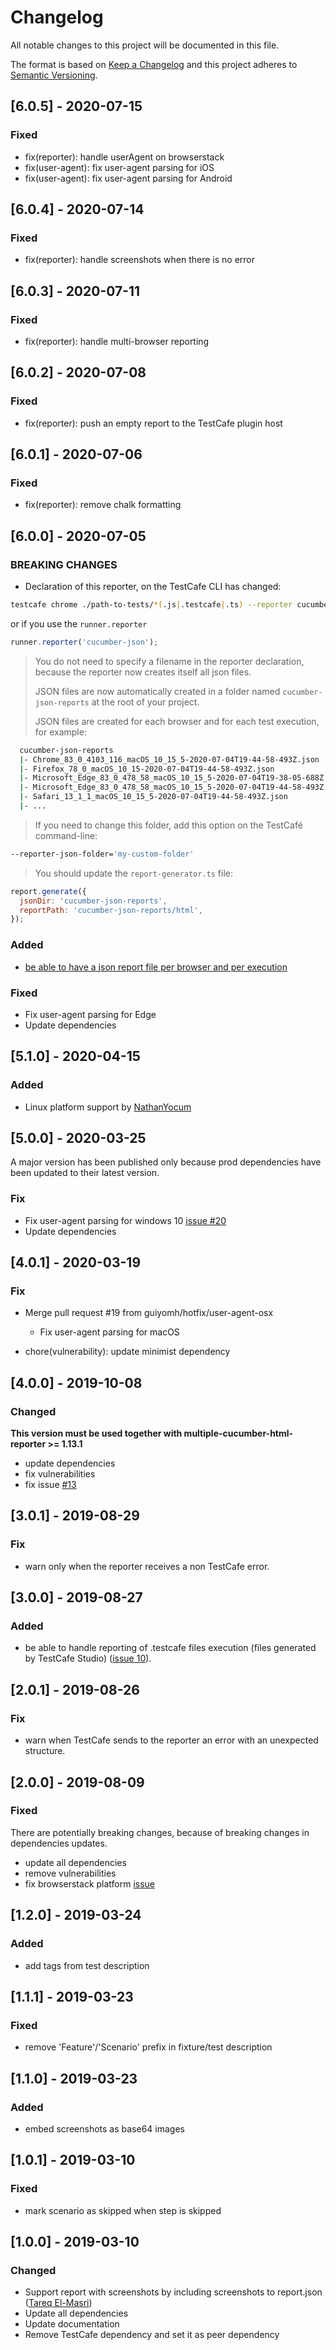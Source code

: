 # Changelog

All notable changes to this project will be documented in this file.

The format is based on [Keep a Changelog](http://keepachangelog.com/en/1.0.0/)
and this project adheres to [Semantic Versioning](http://semver.org/spec/v2.0.0.html).

## [6.0.5] - 2020-07-15

### Fixed

- fix(reporter): handle userAgent on browserstack
- fix(user-agent): fix user-agent parsing for iOS
- fix(user-agent): fix user-agent parsing for Android

## [6.0.4] - 2020-07-14

### Fixed

- fix(reporter): handle screenshots when there is no error

## [6.0.3] - 2020-07-11

### Fixed

- fix(reporter): handle multi-browser reporting

## [6.0.2] - 2020-07-08

### Fixed

- fix(reporter): push an empty report to the TestCafe plugin host

## [6.0.1] - 2020-07-06

### Fixed

- fix(reporter): remove chalk formatting

## [6.0.0] - 2020-07-05

### BREAKING CHANGES

- Declaration of this reporter, on the TestCafe CLI has changed:

```sh
testcafe chrome ./path-to-tests/*(.js|.testcafe|.ts) --reporter cucumber-json --reporter-app-name='My App' --reporter-app-version='x.y.z'
```

or if you use the `runner.reporter`

```js
runner.reporter('cucumber-json');
```

> You do not need to specify a filename in the reporter declaration, because the reporter now creates itself all json files.
>
> JSON files are now automatically created in a folder named `cucumber-json-reports` at the root of your project.
>
> JSON files are created for each browser and for each test execution, for example:

```sh
  cucumber-json-reports
  |- Chrome_83_0_4103_116_macOS_10_15_5-2020-07-04T19-44-58-493Z.json
  |- Firefox_78_0_macOS_10_15-2020-07-04T19-44-58-493Z.json
  |- Microsoft_Edge_83_0_478_58_macOS_10_15_5-2020-07-04T19-38-05-688Z.json
  |- Microsoft_Edge_83_0_478_58_macOS_10_15_5-2020-07-04T19-44-58-493Z.json
  |- Safari_13_1_1_macOS_10_15_5-2020-07-04T19-44-58-493Z.json
  |- ...
```

> If you need to change this folder, add this option on the TestCafé command-line:

```sh
--reporter-json-folder='my-custom-folder'
```

> You should update the `report-generator.ts` file:

```js
report.generate({
  jsonDir: 'cucumber-json-reports',
  reportPath: 'cucumber-json-reports/html',
});
```

### Added

- [be able to have a json report file per browser and per execution](https://github.com/hdorgeval/testcafe-reporter-cucumber-json/issues/7)

### Fixed

- Fix user-agent parsing for Edge
- Update dependencies

## [5.1.0] - 2020-04-15

### Added

- Linux platform support by [NathanYocum](https://github.com/NathanYocum)

## [5.0.0] - 2020-03-25

A major version has been published only because prod dependencies have been updated to their latest version.

### Fix

- Fix user-agent parsing for windows 10 [issue #20](https://github.com/hdorgeval/testcafe-reporter-cucumber-json/issues/20)
- Update dependencies

## [4.0.1] - 2020-03-19

### Fix

- Merge pull request #19 from guiyomh/hotfix/user-agent-osx

  - Fix user-agent parsing for macOS

- chore(vulnerability): update minimist dependency

## [4.0.0] - 2019-10-08

### Changed

**This version must be used together with multiple-cucumber-html-reporter >= 1.13.1**

- update dependencies
- fix vulnerabilities
- fix issue [#13](https://github.com/hdorgeval/testcafe-reporter-cucumber-json/issues/13)

## [3.0.1] - 2019-08-29

### Fix

- warn only when the reporter receives a non TestCafe error.

## [3.0.0] - 2019-08-27

### Added

- be able to handle reporting of .testcafe files execution (files generated by TestCafe Studio) ([issue 10](https://github.com/hdorgeval/testcafe-reporter-cucumber-json/issues/10)).

## [2.0.1] - 2019-08-26

### Fix

- warn when TestCafe sends to the reporter an error with an unexpected structure.

## [2.0.0] - 2019-08-09

### Fixed

There are potentially breaking changes, because of breaking changes in dependencies updates.

- update all dependencies
- remove vulnerabilities
- fix browserstack platform [issue](https://github.com/hdorgeval/testcafe-reporter-cucumber-json/issues/8)

## [1.2.0] - 2019-03-24

### Added

- add tags from test description

## [1.1.1] - 2019-03-23

### Fixed

- remove 'Feature'/'Scenario' prefix in fixture/test description

## [1.1.0] - 2019-03-23

### Added

- embed screenshots as base64 images

## [1.0.1] - 2019-03-10

### Fixed

- mark scenario as skipped when step is skipped

## [1.0.0] - 2019-03-10

### Changed

- Support report with screenshots by including screenshots to report.json ([Tareq El-Masri](https://github.com/TareqElMasri))
- Update all dependencies
- Update documentation
- Remove TestCafe dependency and set it as peer dependency
